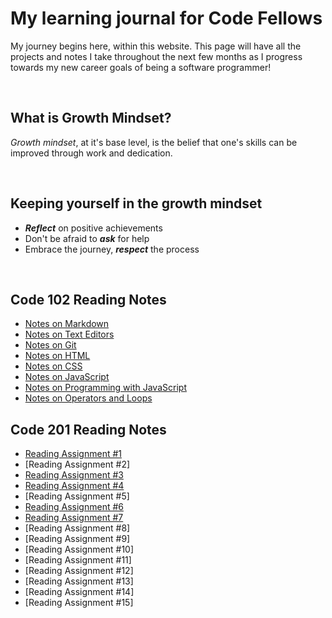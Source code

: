 # My learning journal for Code Fellows

My journey begins here, within this website. This page will have all the projects and notes I take throughout the next few months as I progress towards my new career goals of being a software programmer!

&nbsp;

## What is Growth Mindset?

*Growth mindset*, at it's base level, is the belief that one's skills can be improved through work and dedication.

&nbsp;

## Keeping yourself in the growth mindset

- ***Reflect*** on positive achievements
- Don't be afraid to ***ask*** for help
- Embrace the journey, ***respect*** the process  

&nbsp;

## Code 102 Reading Notes

- [Notes on Markdown](markdownnotes.md)
- [Notes on Text Editors](textnotes.md)
- [Notes on Git](gitnotes.md)
- [Notes on HTML](htmlnotes.md)
- [Notes on CSS](cssnotes.md)
- [Notes on JavaScript](javascriptnotes.md)
- [Notes on Programming with JavaScript](programwithjavanotes.md)
- [Notes on Operators and Loops](operatorsandloopsnotes.md)

## Code 201 Reading Notes

- [Reading Assignment #1](class-01.md)
- [Reading Assignment #2]
- [Reading Assignment #3](class-03.md)
- [Reading Assignment #4](class-04.md)
- [Reading Assignment #5]
- [Reading Assignment #6](class-06.md)
- [Reading Assignment #7](class-07.md)
- [Reading Assignment #8]
- [Reading Assignment #9]
- [Reading Assignment #10]
- [Reading Assignment #11]
- [Reading Assignment #12]
- [Reading Assignment #13]
- [Reading Assignment #14]
- [Reading Assignment #15]
